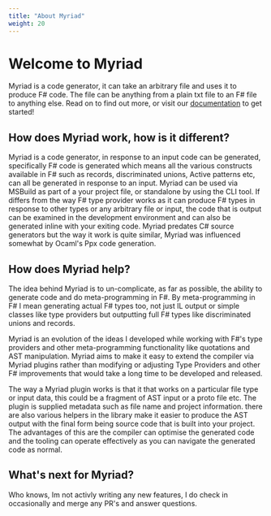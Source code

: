 ```yaml
---
title: "About Myriad"
weight: 20
---
```


# Welcome to Myriad
Myriad is a code generator, it can take an arbitrary file and uses it to produce F# code.  The file can be anything from a plain txt file to an F# file to anything else.  Read on to find out more, or visit our [documentation](docs/) to get started!
 

## How does Myriad work, how is it different?  

Myriad is a code generator, in response to an input code can be generated, specifically F# code is generated which means all the various constructs available in F# such as records, discriminated unions, Active patterns etc, can all be generated in response to an input.  Myriad can be used via MSBuild as part of a your project file, or standalone by using the CLI tool.  If differs  from the way F# type provider works as it can produce F# types in response to other types or any arbitrary file or input, the code that is output can be examined in the development environment and can also be generated inline with your exiting code.  Myriad predates C# source generators but the way it work is quite similar, Myriad was influenced somewhat by Ocaml's Ppx code generation.    

## How does Myriad help?  

The idea behind Myriad is to un-complicate, as far as possible, the ability to generate code and do meta-programming in F#. By meta-programming in F# I mean generating actual F# types too, not just IL output or simple classes like type providers but outputting full F# types like discriminated unions and records.  

Myriad is an evolution of the ideas I developed while working with F#'s type providers and other meta-programming functionality like quotations and AST manipulation.  Myriad aims to make it easy to extend the compiler via Myriad plugins rather than modifying or adjusting Type Providers and other F# improvements that would take a long time to be developed and released.  

The way a Myriad plugin works is that it that works on a particular file type or input data, this could be a fragment of AST input or a proto file etc.  The plugin is supplied metadata such as file name and project information.  there are also various helpers in the library make it easier to produce the AST output with the final form being source code that is built into your project.  The advantages of this are the compiler can optimise the generated code and the tooling can operate effectively as you can navigate the generated code as normal.

## What's next for Myriad?  

Who knows, Im not activly writing any new features, I do check in occasionally and merge any PR's and answer questions. 
